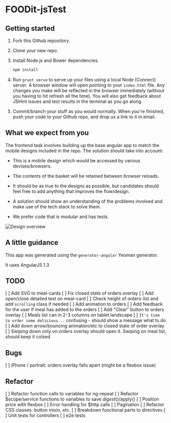 FOODit-jsTest
=============

## Getting started

1. Fork this Github repository.

2. Clone your new repo.

3. Install Node.js and Bower dependencies.

    ```sh
    npm install
    ```

4. Run `grunt serve` to serve up your files using a local Node (Connect) server. A browser window will open pointing to your `index.html` file. Any changes you make will be reflected in the browser immediately (without you having to hit refresh all the time). You will also get feedback about JSHint issues and test results in the terminal as you go along.

5. Commit/branch your stuff as you would normally. When you're finished, push your code to your Github repo, and drop us a link to it in email.

## What we expect from you

The frontend task involves building up the base angular app to match the mobile designs included in the repo.
The solution should take into account: 

- This is a mobile design which would be accessed by various devises/browsers.

- The contents of the basket will be retained between browser reloads.

- It should be as true to the designs as possible, but candidates should feel free to add anything that improves the flow/design.

- A solution should show an understanding of the problems involved and make use of the tech stack to solve them.

- We prefer code that is modular and has tests.

![Design overview](/design/mockups/menu_design--overview.jpg?raw=true "Design overview")


## A little guidance

This app was generated using the `generator-angular` Yeoman generator.

It uses AngularJS 1.3

## TODO

[ ] Add SVG to meal-cards 
[ ] Fix closed state of orders overlay
[ ] Add open/close detailed text on meal-card
[ ] Check height of orders-list and add `scrolling` class if needed 
[ ] Add animation to orders
[ ] Add feedback for the user if meal has added to the orders
[ ] Add "Clear" button to orders overlay
[ ] Meals list can in 2-3 columns on tablet landscape
[ ] `It's time to order some delicious...` confusing - should show a message what to do
[ ] Add down arrow/bouncing animation/etc to closed state of order overlay
[ ] Swiping down only on orders overlay should open it. Swiping on meal list, should keep it colsed 

## Bugs

[ ] iPhone / portrait: orders overlay falls apart (might be a flexbox issue)

## Refactor

[ ] Refactor function calls to variables for ng-repeat
[ ] Refactor $scope/service functions to variables to save $digest()/$apply()
[ ] Position price with flexbox
[ ] Error handling for $http calls
[ ] Pagination
[ ] Refactor CSS classes: button mixin, etc.
[ ] Breakdown functional parts to directives
[ ] Unit tests for controllers
[ ] e2e tests

